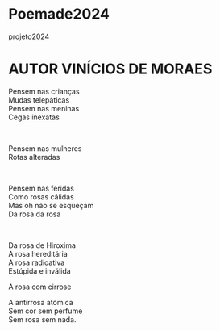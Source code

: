 # Poemade2024
projeto2024
<!DOCTYPEhtml>
<html>
  <head>
<meta charset="UTF-8"/>
    <title>  A ROSA DE HIROSCHIMA</title>
   <h1> AUTOR VINÍCIOS DE MORAES</h1>
    <body>
<p>Pensem nas crianças<br>
    Mudas telepáticas<br>
    Pensem nas meninas<br>
    Cegas inexatas</p>
<br>
   <p> Pensem nas mulheres<br>
    Rotas alteradas</p>
    <br>
   <p> Pensem nas feridas<br>
    Como rosas cálidas<br>
    Mas oh não se esqueçam<br>
    Da rosa da rosa</p>
    <br>
   <p> Da rosa de Hiroxima<br>
    A rosa hereditária<br>
    A rosa radioativa<br>
    Estúpida e inválida</p>
    A rosa com cirrose <br>
    <p>A antirrosa atômica<br>
    Sem cor sem perfume<br>
    Sem rosa sem nada.</p>
  </head>
 </body>
</html>

